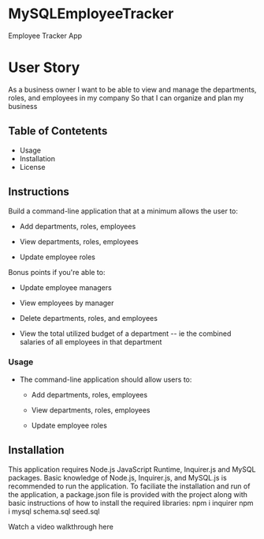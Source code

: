 # MySQLEmployeeTracker
Employee Tracker App
# User Story

As a business owner
I want to be able to view and manage the departments, roles, and employees in my company
So that I can organize and plan my business
##  Table of Contetents
* Usage
* Installation
* License
## Instructions

Build a command-line application that at a minimum allows the user to:

  * Add departments, roles, employees

  * View departments, roles, employees

  * Update employee roles

Bonus points if you're able to:

  * Update employee managers

  * View employees by manager

  * Delete departments, roles, and employees

  * View the total utilized budget of a department -- ie the combined salaries of all employees in that department

### Usage

* The command-line application should allow users to:

  * Add departments, roles, employees

  * View departments, roles, employees

  * Update employee roles

## Installation
This application requires Node.js JavaScript Runtime, Inquirer.js and MySQL packages. Basic knowledge of Node.js, Inquirer.js, and MySQL.js is recommended to run the application. To faciliate the installation and run of the application, a package.json file is provided with the project along with basic instructions of how to install the required libraries:
npm i inquirer
npm i mysql
schema.sql
seed.sql

Watch a video walkthrough here

## 
